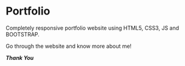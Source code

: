 # Portfolio

Completely responsive portfolio website using HTML5, CSS3, JS and BOOTSTRAP.

Go through the website and know more about me!

*****Thank You*****
